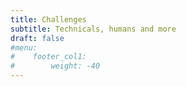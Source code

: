 ```yaml
---
title: Challenges
subtitle: Technicals, humans and more
draft: false
#menu:
#    footer_col1:
#        weight: -40
---
```

